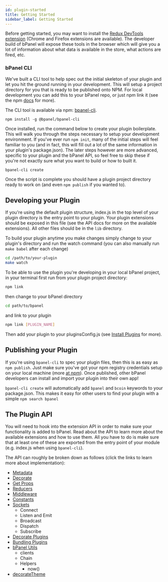 ```yaml
---
id: plugin-started
title: Getting Started
sidebar_label: Getting Started
---
```


Before getting started, you may want to install the [Redux DevTools extension](https://github.com/zalmoxisus/redux-devtools-extension) (Chrome and Firefox extensions are available). The developer build of bPanel will expose these tools in the browser which will give you a lot of information about what data is available in the store, what actions are fired, etc.

### bPanel CLI
We've built a CLI tool to help spec out the initial skeleton of your plugin and let you hit the ground running in your development. This will setup a project directory for you that is ready to be published onto NPM. For local development you can add this to your bPanel repo, or just npm link it (see the npm [docs](https://docs.npmjs.com/cli/link) for more).

The CLI tool is available via npm: [bpanel-cli](https://www.npmjs.com/package/@bpanel/bpanel-cli).
```shell
npm install -g @bpanel/bpanel-cli
```

Once installed, run the command below to create your plugin boilerplate. This will walk you through the steps necessary to setup your development environment. If you've ever run `npm init`, many of the initial steps will feel familiar to you (and in fact, this will fill out a lot of the same information in your plugin's package.json). The later steps however are more advanced, specific to your plugin and the bPanel API, so feel free to skip these if you're not exactly sure what you want to build or how to built it.

```shell
bpanel-cli create
```

Once the script is complete you should have a plugin project directory ready to work on (and even `npm publish` if you wanted to).

## Developing your Plugin
If you're using the default plugin structure, index.js in the top level of your plugin directory is the entry point to your plugin. Your plugin extensions should be exposed in this file (see the API docs for more on the available extensions). All other files should be in the `lib` directory.

To build your plugin anytime you make changes simply change to your plugin's directory and run the watch command (you can also manually run `make babel` after each change)

```bash
cd /path/to/your-plugin
make watch
```


To be able to use the plugin you're developing in your local bPanel project, in your terminal first run from your plugin project directory:

```bash
npm link
```

then change to your bPanel directory

```bash
cd path/to/bpanel
```

and link to your plugin

```bash
npm link [PLUGIN_NAME]
```

Then add your plugin to your pluginsConfig.js (see [Install Plugins](/bpanel-docs/docs/install-plugins.html) for more).

## Publishing your Plugin
If you're using `bpanel-cli` to spec your plugin files, then this is as easy as `npm publish`. Just make sure you've got your npm registry credentials setup on your local machine (more [at npm](https://docs.npmjs.com/cli/publish)). Once published, other bPanel developers can install and import your plugin into their own app!

`bpanel-cli create` will automatically add `bpanel` and `bcoin` keywords to your package.json. This makes it easy for other users to find your plugin with a simple `npm search bpanel`

## The Plugin API
You will need to hook into the extension API in order to make sure your functionality is added to bPanel. Read about the API to learn more about the available extensions and how to use them. All you have to do is make sure that at least one of these are exported from the entry point of your module (e.g. index.js when using `bpanel-cli`).

The API can roughly be broken down as follows (click the links to learn more about implementation):
- [Metadata](/bpanel-docs/docs/api-metadata.html)
- [Decorate](/bpanel-docs/docs/api-decorate.html)
- [Get Props](/bpanel-docs/docs/api-getprops.html)
- [Reducers](/bpanel-docs/docs/api-reducers.html)
- [Middleware](/bpanel-docs/docs/api-middleware.html)
- [Constants](/bpanel-docs/docs/api-constants.html)
- [Sockets](/bpanel-docs/docs/api-sockets.html)
  - Connect
  - Listen and Emit
  - Broadcast
  - Dispatch
  - Subscribe
- [Decorate Plugins](/bpanel-docs/docs/api-decorate-plugins.html)
- [Bundling Plugins](/bpanel-docs/docs/api-bundling-plugins.html)
- [bPanel Utils](/bpanel-docs/docs/bpanel-utils.html)
  - clients
  - Chain
  - Helpers
    - now()
- [decorateTheme](/bpanel-docs/docs/theming-started.html#bpanel-webapp-plugins-local-mytheme-indexjs)